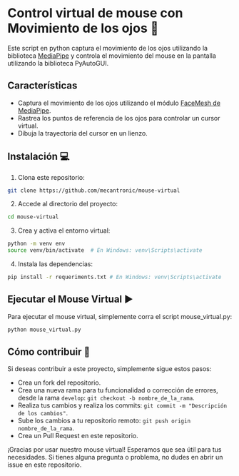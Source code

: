 # Control virtual de mouse con Movimiento de los ojos 🐀

Este script en python captura el movimiento de los ojos utilizando la biblioteca [MediaPipe](https://developers.google.com/mediapipe) y controla el movimiento del mouse en la pantalla utilizando la biblioteca PyAutoGUI.

## Características

- Captura el movimiento de los ojos utilizando el módulo [FaceMesh de MediaPipe](https://developers.google.com/mediapipe/solutions/vision/face_landmarker).
- Rastrea los puntos de referencia de los ojos para controlar un cursor virtual.
- Dibuja la trayectoria del cursor en un lienzo.

## Instalación 💻

1. Clona este repositorio:
``` bash
git clone https://github.com/mecantronic/mouse-virtual
```
2. Accede al directorio del proyecto:
``` bash
cd mouse-virtual
```
3. Crea y activa el entorno virtual:
``` bash
python -m venv env
source venv/bin/activate  # En Windows: venv\Scripts\activate
```
4. Instala las dependencias:
``` bash
pip install -r requeriments.txt # En Windows: venv\Scripts\activate
```

## Ejecutar el Mouse Virtual  ▶️

Para ejecutar el mouse virtual, simplemente corra el script mouse_virtual.py:

``` bash
python mouse_virtual.py
```

## Cómo contribuir 🤝

Si deseas contribuir a este proyecto, simplemente sigue estos pasos:

* Crea un fork del repositorio.
* Crea una nueva rama para tu funcionalidad o corrección de errores, desde la rama `develop`: `git checkout -b nombre_de_la_rama`.
* Realiza tus cambios y realiza los commits: `git commit -m "Descripción de los cambios"`.
* Sube los cambios a tu repositorio remoto: `git push origin nombre_de_la_rama`.
* Crea un Pull Request en este repositorio.

¡Gracias por usar nuestro mouse virtual! Esperamos que sea útil para tus necesidades. Si tienes alguna pregunta o problema, no dudes en abrir un issue en este repositorio.